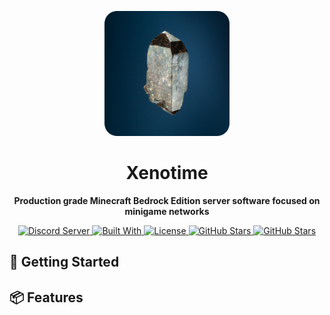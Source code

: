 <p align="center"><img src=".github/ASSETS/logo.png" width="200px"/></p>
<h1 align="center">Xenotime</h1>
<p align="center"><strong>Production grade Minecraft Bedrock Edition server software focused on minigame networks</strong></p>

<p align="center">
  <a href="https://discord.gg/yTt5Md3dNA">
    <img alt="Discord Server" src="https://img.shields.io/discord/817327423589842944?color=%237289da&label=discord&logo=discord&logoColor=%237289da&style=for-the-badge">
  </a>
  
  <a href="https://kotlinlang.org">
    <img alt="Built With" src="https://img.shields.io/badge/built%20with-kotlin-orange?style=for-the-badge">
  </a>

  <a href="https://opensource.org/licenses/gpl-3.0.html">
    <img alt="License" src="https://img.shields.io/github/license/xenotimemc/xenotime?color=green&style=for-the-badge">
  </a>

  <a href="https://github.com/XenotimeMC/Xenotime/issues">
    <img alt="GitHub Stars" src="https://img.shields.io/github/issues/XenotimeMC/Xenotime?style=for-the-badge">
  </a>

  <a href="https://github.com/XenotimeMC/Xenotime/stargazers">
    <img alt="GitHub Stars" src="https://img.shields.io/github/stars/XenotimeMC/Xenotime?style=for-the-badge">
  </a>
</p>


## 🚀 Getting Started

## 📦 Features
